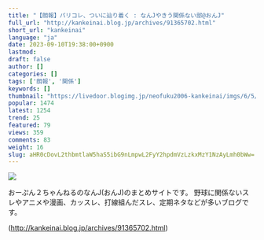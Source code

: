 ```yaml
---
title: "【朗報】パリコレ、ついに辿り着く : なんJやきう関係ない部@おんJ"
full_url: "http://kankeinai.blog.jp/archives/91365702.html"
short_url: "kankeinai"
language: "ja"
date: 2023-09-10T19:38:00+0900
lastmod: 
draft: false
author: []
categories: []
tags: ['朗報', '関係']
keywords: []
thumbnail: "https://livedoor.blogimg.jp/neofuku2006-kankeinai/imgs/6/5/65933427.jpg"
popular: 1474
latest: 1254
trend: 25
featured: 79
views: 359
comments: 83
weight: 16
slug: aHR0cDovL2thbmtlaW5haS5ibG9nLmpwL2FyY2hpdmVzLzkxMzY1NzAyLmh0bWw=
---
```


![](https://livedoor.blogimg.jp/neofuku2006-kankeinai/imgs/6/5/65933427.jpg)

<div> <p id='blog-description'>おーぷん２ちゃんねるのなんJ(おんJ)のまとめサイトです。 野球に関係ないスレやアニメや漫画、カッスレ、打線組んだスレ、定期ネタなどが多いブログです。</p> </div>

(http://kankeinai.blog.jp/archives/91365702.html)
